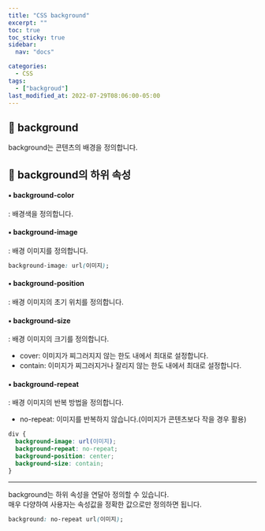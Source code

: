 ```yaml
---
title: "CSS background"
excerpt: ""
toc: true
toc_sticky: true
sidebar:
  nav: "docs"

categories:
  - CSS
tags:
  - ["backgroud"]
last_modified_at: 2022-07-29T08:06:00-05:00
---
```


## 📄 background

background는 콘텐츠의 배경을 정의합니다.

## 📄 background의 하위 속성

#### ▪ background-color

: 배경색을 정의합니다.

#### ▪ background-image

: 배경 이미지를 정의합니다.

```css
background-image: url(이미지);
```

#### ▪ background-position

: 배경 이미지의 초기 위치를 정의합니다.

#### ▪ background-size

: 배경 이미지의 크기를 정의합니다.

- cover: 이미지가 찌그러지지 않는 한도 내에서 최대로 설정합니다.
- contain: 이미지가 찌그러지거나 잘리지 않는 한도 내에서 최대로 설정합니다.

#### ▪ background-repeat

: 배경 이미지의 반복 방법을 정의합니다.

- no-repeat: 이미지를 반복하지 않습니다.(이미지가 콘텐츠보다 작을 경우 활용)

```css
div {
  background-image: url(이미지);
  background-repeat: no-repeat;
  background-position: center;
  background-size: contain;
}
```

---

background는 하위 속성을 연달아 정의할 수 있습니다.<br>
매우 다양하여 사용자는 속성값을 정확한 값으로만 정의하면 됩니다.

```css
background: no-repeat url(이미지);
```
